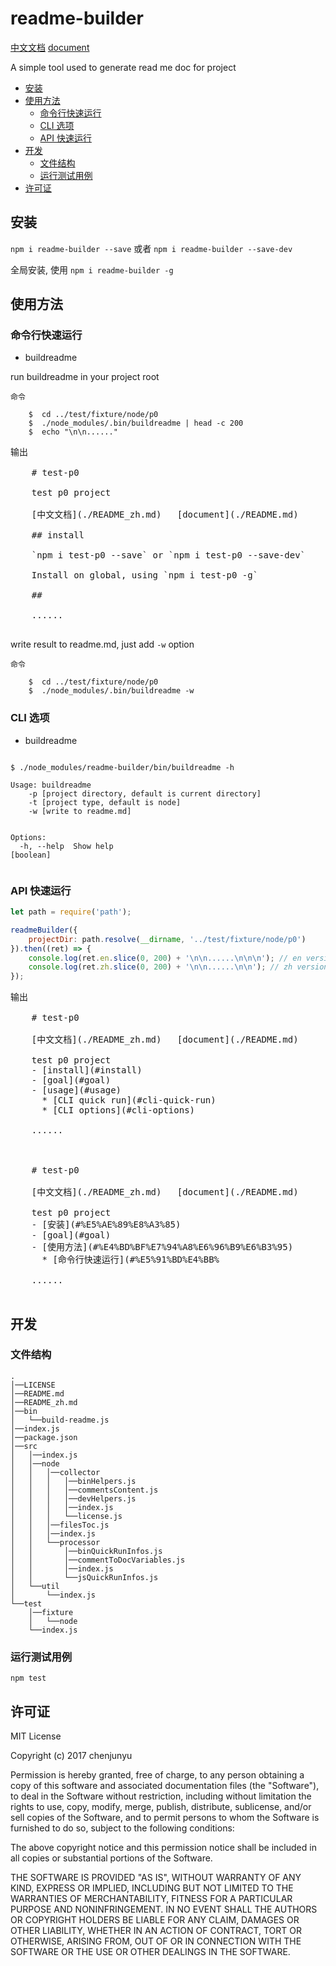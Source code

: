 # readme-builder

[中文文档](./README_zh.md)   [document](./README.md)

 A simple tool used to generate read me doc for project
- [安装](#%E5%AE%89%E8%A3%85)
- [使用方法](#%E4%BD%BF%E7%94%A8%E6%96%B9%E6%B3%95)
  * [命令行快速运行](#%E5%91%BD%E4%BB%A4%E8%A1%8C%E5%BF%AB%E9%80%9F%E8%BF%90%E8%A1%8C)
  * [CLI 选项](#cli-%E9%80%89%E9%A1%B9)
  * [API 快速运行](#api-%E5%BF%AB%E9%80%9F%E8%BF%90%E8%A1%8C)
- [开发](#%E5%BC%80%E5%8F%91)
  * [文件结构](#%E6%96%87%E4%BB%B6%E7%BB%93%E6%9E%84)
  * [运行测试用例](#%E8%BF%90%E8%A1%8C%E6%B5%8B%E8%AF%95%E7%94%A8%E4%BE%8B)
- [许可证](#%E8%AE%B8%E5%8F%AF%E8%AF%81)

## 安装

`npm i readme-builder --save` 或者 `npm i readme-builder --save-dev`

全局安装, 使用 `npm i readme-builder -g`



## 使用方法

### 命令行快速运行

- buildreadme

run buildreadme in your project root


```shell
命令

    $  cd ../test/fixture/node/p0
    $  ./node_modules/.bin/buildreadme | head -c 200
    $  echo "\n\n......"
```

<pre>
输出

    # test-p0
    
    test p0 project
    
    [中文文档](./README_zh.md)   [document](./README.md)
    
    ## install
    
    `npm i test-p0 --save` or `npm i test-p0 --save-dev`
    
    Install on global, using `npm i test-p0 -g`
    
    ## 
    
    ......

</pre>


write result to readme.md, just add `-w` option


```shell
命令

    $  cd ../test/fixture/node/p0
    $  ./node_modules/.bin/buildreadme -w
```




### CLI 选项

- buildreadme

```shell

$ ./node_modules/readme-builder/bin/buildreadme -h

Usage: buildreadme
    -p [project directory, default is current directory]
    -t [project type, default is node]
    -w [write to readme.md]


Options:
  -h, --help  Show help                                                [boolean]


```


### API 快速运行



```js
let path = require('path');

readmeBuilder({
    projectDir: path.resolve(__dirname, '../test/fixture/node/p0')
}).then((ret) => {
    console.log(ret.en.slice(0, 200) + '\n\n......\n\n\n'); // en version
    console.log(ret.zh.slice(0, 200) + '\n\n......\n\n'); // zh version
});
```

<pre>
输出

    # test-p0
    
    [中文文档](./README_zh.md)   [document](./README.md)
    
    test p0 project
    - [install](#install)
    - [goal](#goal)
    - [usage](#usage)
      * [CLI quick run](#cli-quick-run)
      * [CLI options](#cli-options)
    
    ......
    
    
    
    # test-p0
    
    [中文文档](./README_zh.md)   [document](./README.md)
    
    test p0 project
    - [安装](#%E5%AE%89%E8%A3%85)
    - [goal](#goal)
    - [使用方法](#%E4%BD%BF%E7%94%A8%E6%96%B9%E6%B3%95)
      * [命令行快速运行](#%E5%91%BD%E4%BB%
    
    ......

</pre>

## 开发

### 文件结构

```
.
│──LICENSE
│──README.md
│──README_zh.md
│──bin
│   └──build-readme.js
│──index.js
│──package.json
│──src
│   │──index.js
│   │──node
│   │   │──collector
│   │   │   │──binHelpers.js
│   │   │   │──commentsContent.js
│   │   │   │──devHelpers.js
│   │   │   │──index.js
│   │   │   └──license.js
│   │   │──filesToc.js
│   │   │──index.js
│   │   └──processor
│   │       │──binQuickRunInfos.js
│   │       │──commentToDocVariables.js
│   │       │──index.js
│   │       └──jsQuickRunInfos.js
│   └──util
│       └──index.js
└──test
    │──fixture
    │   └──node
    └──index.js 
```


### 运行测试用例

`npm test`

## 许可证

MIT License

Copyright (c) 2017 chenjunyu

Permission is hereby granted, free of charge, to any person obtaining a copy
of this software and associated documentation files (the "Software"), to deal
in the Software without restriction, including without limitation the rights
to use, copy, modify, merge, publish, distribute, sublicense, and/or sell
copies of the Software, and to permit persons to whom the Software is
furnished to do so, subject to the following conditions:

The above copyright notice and this permission notice shall be included in all
copies or substantial portions of the Software.

THE SOFTWARE IS PROVIDED "AS IS", WITHOUT WARRANTY OF ANY KIND, EXPRESS OR
IMPLIED, INCLUDING BUT NOT LIMITED TO THE WARRANTIES OF MERCHANTABILITY,
FITNESS FOR A PARTICULAR PURPOSE AND NONINFRINGEMENT. IN NO EVENT SHALL THE
AUTHORS OR COPYRIGHT HOLDERS BE LIABLE FOR ANY CLAIM, DAMAGES OR OTHER
LIABILITY, WHETHER IN AN ACTION OF CONTRACT, TORT OR OTHERWISE, ARISING FROM,
OUT OF OR IN CONNECTION WITH THE SOFTWARE OR THE USE OR OTHER DEALINGS IN THE
SOFTWARE.
